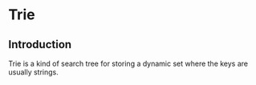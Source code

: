 # Trie

## Introduction
Trie is a kind of search tree for storing a dynamic set where the keys are usually strings.
